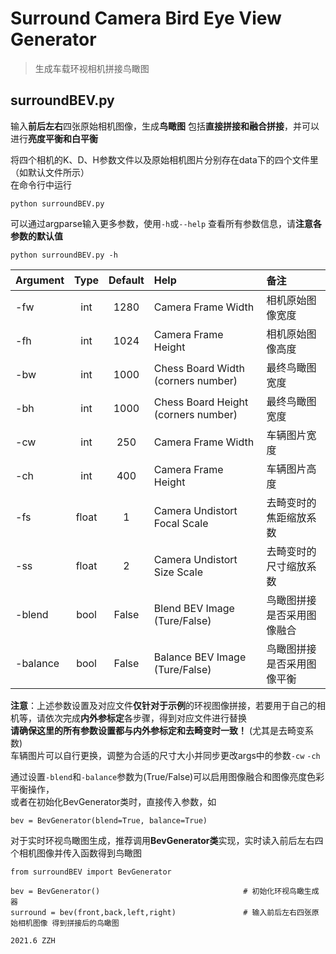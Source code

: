# Surround Camera Bird Eye View Generator
> 生成车载环视相机拼接鸟瞰图  
  

## surroundBEV.py
输入**前后左右**四张原始相机图像，生成**鸟瞰图**
包括**直接拼接和融合拼接**，并可以进行**亮度平衡和白平衡**
  
将四个相机的K、D、H参数文件以及原始相机图片分别存在data下的四个文件里（如默认文件所示）  
在命令行中运行 
```
python surroundBEV.py
```
可以通过argparse输入更多参数，使用`-h`或`--help` 查看所有参数信息，请**注意各参数的默认值**
```
python surroundBEV.py -h
```
| Argument   | Type | Default   | Help                                             | 备注                    |
|:-----------|:----:|:---------:|:-------------------------------------------------|:----------------------- |
| -fw        | int  | 1280      | Camera Frame Width                               | 相机原始图像宽度        |
| -fh        | int  | 1024      | Camera Frame Height                              | 相机原始图像高度        |
| -bw        | int  | 1000      | Chess Board Width (corners number)               | 最终鸟瞰图宽度          |
| -bh        | int  | 1000      | Chess Board Height (corners number)              | 最终鸟瞰图宽度          |
| -cw        | int  | 250       | Camera Frame Width                               | 车辆图片宽度            |
| -ch        | int  | 400       | Camera Frame Height                              | 车辆图片高度            |
| -fs        | float| 1         | Camera Undistort Focal Scale                     | 去畸变时的焦距缩放系数  |
| -ss        | float| 2         | Camera Undistort Size Scale                      | 去畸变时的尺寸缩放系数  |
| -blend  | bool  | False   | Blend BEV Image (Ture/False)                    | 鸟瞰图拼接是否采用图像融合  |
| -balance| bool | False   | Balance BEV Image (Ture/False)                 | 鸟瞰图拼接是否采用图像平衡  |

**注意**：上述参数设置及对应文件**仅针对于示例**的环视图像拼接，若要用于自己的相机等，请依次完成**内外参标定**各步骤，得到对应文件进行替换  
**请确保这里的所有参数设置都与内外参标定和去畸变时一致！**  (尤其是去畸变系数)  
车辆图片可以自行更换，调整为合适的尺寸大小并同步更改args中的参数`-cw` `-ch`   
  
通过设置`-blend`和`-balance`参数为(True/False)可以启用图像融合和图像亮度色彩平衡操作，  
或者在初始化BevGenerator类时，直接传入参数，如
```
bev = BevGenerator(blend=True, balance=True)
```

对于实时环视鸟瞰图生成，推荐调用**BevGenerator类**实现，实时读入前后左右四个相机图像并传入函数得到鸟瞰图
```
from surroundBEV import BevGenerator

bev = BevGenerator()                                # 初始化环视鸟瞰生成器
surround = bev(front,back,left,right)               # 输入前后左右四张原始相机图像 得到拼接后的鸟瞰图
```

`2021.6 ZZH`  
  
